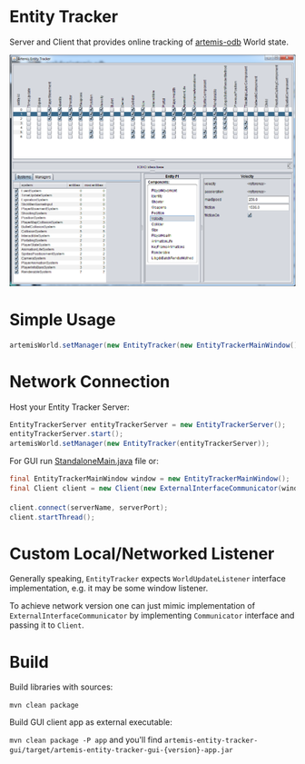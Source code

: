 # Entity Tracker

Server and Client that provides online tracking of [artemis-odb](https://github.com/junkdog/artemis-odb) World state.

![screenshot](/screenshot.png?raw=true)


# Simple Usage


```java
artemisWorld.setManager(new EntityTracker(new EntityTrackerMainWindow()));
```

# Network Connection

Host your Entity Tracker Server:
```java
EntityTrackerServer entityTrackerServer = new EntityTrackerServer();
entityTrackerServer.start();
artemisWorld.setManager(new EntityTracker(entityTrackerServer));
```

For GUI run [StandaloneMain.java](artemis-entity-tracker-gui/src/net/namekdev/entity_tracker/StandaloneMain.java) file or:
```java
final EntityTrackerMainWindow window = new EntityTrackerMainWindow();
final Client client = new Client(new ExternalInterfaceCommunicator(window));

client.connect(serverName, serverPort);
client.startThread();
```

# Custom Local/Networked Listener

Generally speaking, `EntityTracker` expects `WorldUpdateListener` interface implementation, e.g. it may be some window listener.

To achieve network version one can just mimic implementation of `ExternalInterfaceCommunicator` by implementing `Communicator` interface and passing it to `Client`.


# Build

Build libraries with sources:

`mvn clean package`

Build GUI client app as external executable:

`mvn clean package -P app` and you'll find `artemis-entity-tracker-gui/target/artemis-entity-tracker-gui-{version}-app.jar`
